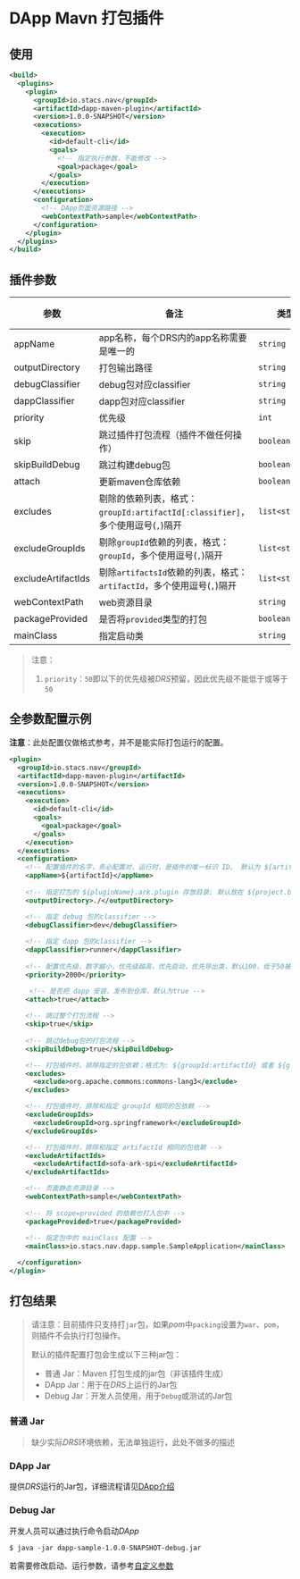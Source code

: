 # DApp Mavn 打包插件 

## 使用

```xml
<build>
  <plugins>
    <plugin>
      <groupId>io.stacs.nav</groupId>
      <artifactId>dapp-maven-plugin</artifactId>
      <version>1.0.0-SNAPSHOT</version>
      <executions>
        <execution>
          <id>default-cli</id>
          <goals>
            <!-- 指定执行参数，不能修改 -->
            <goal>package</goal>
          </goals>
        </execution>
      </executions>
      <configuration>
        <!-- DApp页面资源路径 -->
        <webContextPath>sample</webContextPath>
      </configuration>
    </plugin>
  </plugins>
</build>
```

## 插件参数

| 参数               | 备注                                                         | 类型           | 默认值                     | 必填 |
| ------------------ | ------------------------------------------------------------ | -------------- | -------------------------- | ---- |
| appName            | app名称，每个DRS内的app名称需要是唯一的                      | `string`       | ${artifactId}              |      |
| outputDirectory    | 打包输出路径                                                 | `string`       | ${project.build.directory} |      |
| debugClassifier    | debug包对应classifier                                        | `string`       | debug                      |      |
| dappClassifier     | dapp包对应classifier                                         | `string`       | dapp                       |      |
| priority           | 优先级                                                       | `int`          | 100                        |      |
| skip               | 跳过插件打包流程（插件不做任何操作）                         | `boolean`      | false                      |      |
| skipBuildDebug     | 跳过构建debug包                                              | `boolean`      | false                      |      |
| attach             | 更新maven仓库依赖                                            | `boolean`      | true                       |      |
| excludes           | 剔除的依赖列表，格式：`groupId:artifactId[:classifier]`，多个使用逗号(`,`)隔开 | `list<string>` |                            |      |
| excludeGroupIds    | 剔除`groupId`依赖的列表，格式：`groupId`，多个使用逗号(`,`)隔开 | `list<string>` |                            |      |
| excludeArtifactIds | 剔除`artifactsId`依赖的列表，格式：`artifactId`，多个使用逗号(`,`)隔开 | `list<string>` |                            |      |
| webContextPath     | web资源目录                                                  | `string`       | /                          |      |
| packageProvided    | 是否将`provided`类型的打包                                   | `boolean`      | false                      |      |
| mainClass          | 指定启动类                                                   | `string`       |                            |      |

>   注意：
>
>   1.  `priority`：`50`即以下的优先级被*DRS*预留，因此优先级不能低于或等于`50`

## 全参数配置示例

**注意**：此处配置仅做格式参考，并不是能实际打包运行的配置。

```xml
<plugin>
  <groupId>io.stacs.nav</groupId>
  <artifactId>dapp-maven-plugin</artifactId>
  <version>1.0.0-SNAPSHOT</version>
  <executions>
    <execution>
      <id>default-cli</id>
      <goals>
        <goal>package</goal>
      </goals>
    </execution>
  </executions>
  <configuration>
    <!-- 配置插件的名字，务必配置对，运行时，是插件的唯一标识 ID。 默认为 ${artifactId} -->
    <appName>${artifactId}</appName>
    
    <!-- 指定打包的 ${pluginName}.ark.plugin 存放目录; 默认放在 ${project.build.directory} -->
    <outputDirectory>./</outputDirectory>

    <!-- 指定 debug 包的classifier -->
    <debugClassifier>dev</debugClassifier>
    
    <!-- 指定 dapp 包的classifier -->
    <dappClassifier>runner</dappClassifier>
    
    <!-- 配置优先级，数字越小，优先级越高，优先启动，优先导出类，默认100，低于50被DRS预留，DApp不能使用 -->
    <priority>2000</priority>

     <!-- 是否把 dapp 安装、发布到仓库，默认为true -->
    <attach>true</attach>
    
    <!-- 跳过整个打包流程 -->
    <skip>true</skip>
    
    <!-- 跳过debug包的打包流程 -->
    <skipBuildDebug>true</skipBuildDebug>

    <!-- 打包插件时，排除指定的包依赖；格式为: ${groupId:artifactId} 或者 ${groupId:artifactId:classifier} -->
    <excludes>
      <exclude>org.apache.commons:commons-lang3</exclude>
    </excludes>

    <!-- 打包插件时，排除和指定 groupId 相同的包依赖 -->
    <excludeGroupIds>
      <excludeGroupId>org.springframework</excludeGroupId>
    </excludeGroupIds>

    <!-- 打包插件时，排除和指定 artifactId 相同的包依赖 -->
    <excludeArtifactIds>
      <excludeArtifactId>sofa-ark-spi</excludeArtifactId>
    </excludeArtifactIds>

    <!-- 页面静态资源目录 -->
    <webContextPath>sample</webContextPath>
    
    <!-- 将 scope=provided 的依赖也打入包中 -->
    <packageProvided>true</packageProvided>
    
    <!-- 指定包中的 mainClass 配置 -->
    <mainClass>io.stacs.nav.dapp.sample.SampleApplication</mainClass>

  </configuration>
</plugin>
```

## 打包结果

>   请注意：目前插件只支持打`jar`包，如果*pom*中`packing`设置为`war`、`pom`，则插件不会执行打包操作。
>
>   默认的插件配置打包会生成以下三种jar包：
>
>   *   普通 Jar：Maven 打包生成的jar包（非该插件生成）
>   *   DApp Jar：用于在*DRS*上运行的Jar包
>   *   Debug Jar：开发人员使用，用于`Debug`或测试的Jar包

### 普通 Jar

>   缺少实际*DRS*环境依赖，无法单独运行，此处不做多的描述

### DApp Jar

提供*DRS*运行的Jar包，详细流程请见[DApp介绍]

### Debug Jar

开发人员可以通过执行命令启动*DApp*

```shell
$ java -jar dapp-sample-1.0.0-SNAPSHOT-debug.jar
```

若需要修改启动、运行参数，请参考[自定义参数]



[DApp介绍]: ../design/dapp.md	"什么是DApp"
[自定义参数]: custom-params.md	"自定义参数"

